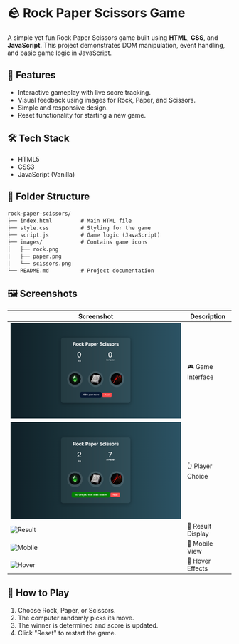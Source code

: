 # 🪨 Rock Paper Scissors Game

A simple yet fun Rock Paper Scissors game built using **HTML**, **CSS**, and **JavaScript**. This project demonstrates DOM manipulation, event handling, and basic game logic in JavaScript.

## 🚀 Features

- Interactive gameplay with live score tracking.
- Visual feedback using images for Rock, Paper, and Scissors.
- Simple and responsive design.
- Reset functionality for starting a new game.

## 🛠️ Tech Stack

- HTML5
- CSS3
- JavaScript (Vanilla)

## 📁 Folder Structure

```
rock-paper-scissors/
├── index.html         # Main HTML file
├── style.css          # Styling for the game
├── script.js          # Game logic (JavaScript)
├── images/            # Contains game icons
│   ├── rock.png
│   ├── paper.png
│   └── scissors.png
└── README.md          # Project documentation
```

## 🖼️ Screenshots


| Screenshot | Description |
|-----------|-------------|
| ![UI](https://github.com/i-am-gyan/Stone-Paper-Scissors/blob/e33d4c68884714ffdde703a60bd2fb5e0e9e841b/Screenshots/Game-Interface.png) | 🎮 Game Interface |
| ![Choice](https://github.com/i-am-gyan/Stone-Paper-Scissors/blob/340bedf17dfb9f64e55d08e965ebf3b0ad69dc20/Screenshots/Player-Choice.png) | 👆 Player Choice |
| ![Result](images/game-result.png) | 🤖 Result Display |
| ![Mobile](images/reset-button.png) | 📱 Mobile View |
| ![Hover](images/mobile-view.png) | 🎨 Hover Effects |


## 🧠 How to Play

1. Choose Rock, Paper, or Scissors.
2. The computer randomly picks its move.
3. The winner is determined and score is updated.
4. Click "Reset" to restart the game.
